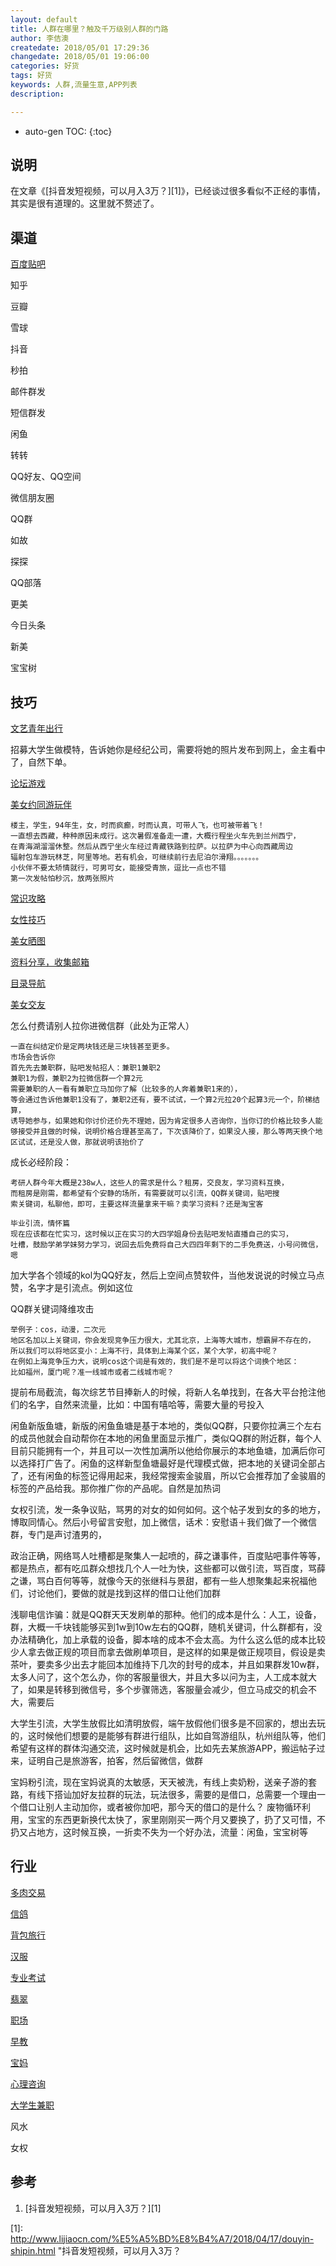 ```yaml
---
layout: default
title: 人群在哪里？触及千万级别人群的门路
author: 李佶澳
createdate: 2018/05/01 17:29:36
changedate: 2018/05/01 19:06:00
categories: 好货
tags: 好货
keywords: 人群,流量生意,APP列表
description: 

---
```


* auto-gen TOC:
{:toc}

## 说明

在文章《[抖音发短视频，可以月入3万？][1]》，已经谈过很多看似不正经的事情，其实是很有道理的。这里就不赘述了。


## 渠道

[百度贴吧](https://tieba.baidu.com)

知乎

豆瓣

雪球

抖音

秒拍

邮件群发

短信群发

闲鱼

转转

QQ好友、QQ空间

微信朋友圈

QQ群

如故

探探

QQ部落

更美

今日头条

新美

宝宝树

## 技巧


[文艺青年出行](http://tieba.baidu.com/p/3410304405?share=9105&fr=share&see_lz=0&sfc=copy&client_type=2&client_version=9.4.0.2&st=1523835362&unique=3135DE2AC65E9D09748D2ADF9984ADC5)


招募大学生做模特，告诉她你是经纪公司，需要将她的照片发布到网上，金主看中了，自然下单。

[论坛游戏](http://tieba.baidu.com/p/4627087268?share=9105&fr=share&see_lz=0&sfc=copy&client_type=2&client_version=9.4.0.2&st=1523835047&unique=841A2E571F3B02E1444AE4F49092C699)

[美女约同游玩伴](http://tieba.baidu.com/p/5087582277?share=9105&fr=share&see_lz=0&sfc=copy&client_type=2&client_version=9.4.0.2&st=1523834933&unique=E293373541D981CE38F07A00665C7ED9)

	楼主，学生，94年生，女，时而疯癫，时而认真，可带人飞，也可被带着飞！
	一直想去西藏，种种原因未成行。这次暑假准备走一遭，大概行程坐火车先到兰州西宁，
	在青海湖溜溜休整。然后从西宁坐火车经过青藏铁路到拉萨。以拉萨为中心向西藏周边
	辐射包车游玩林芝，阿里等地。若有机会，可继续前行去尼泊尔滑翔。。。。。。。
	小伙伴不要太矫情就行，可男可女，能接受青旅，逗比一点也不错
	第一次发帖怕秒沉，放两张照片

[常识攻略](http://tieba.baidu.com/p/2711626132?share=9105&fr=share&see_lz=0&sfc=copy&client_type=2&client_version=9.4.0.2&st=1523834853&unique=D43450BBE56759AAA237700A5E301427)

[女性技巧](https://tieba.baidu.com/p/5448478172?share=9105&fr=share&see_lz=0&sfc=copy&client_type=2&client_version=9.4.0.2&st=1523834635&unique=C28C582AE2DCD10A1DC960321B19B011&red_tag=3143925178)

[美女晒图](https://tieba.baidu.com/p/5563071120?share=9105&fr=share&see_lz=0&sfc=copy&client_type=2&client_version=9.4.0.2&st=1523834597&unique=4BA11CA7D0B6013A1DB196714139A169&red_tag=3224715426)

[资料分享，收集邮箱](http://tieba.baidu.com/p/3716994005?share=9105&fr=share&see_lz=0&sfc=copy&client_type=2&client_version=9.4.0.2&st=1523834129&unique=D24B005AFED8556935E0B2B4A1FCB1A9)

[目录导航](http://tieba.baidu.com/f/fdir?fd=%D6%D0%D0%A1%D1%A7&sd=%B9%E3%B6%AB%D6%D0%D0%A1%D1%A7)

[美女交友](http://tieba.baidu.com/p/5612235125?share=9105&fr=share&see_lz=0&sfc=copy&client_type=2&client_version=9.4.0.2&st=1523833355&unique=AA11AABE0B28A6C8F771050DF2D9DE3E)

怎么付费请别人拉你进微信群（此处为正常人）

	一直在纠结定价是定两块钱还是三块钱甚至更多。
	市场会告诉你
	首先先去兼职群，贴吧发帖招人：兼职1兼职2
	兼职1为假，兼职2为拉微信群一个算2元
	需要兼职的人一看有兼职立马加你了解（比较多的人奔着兼职1来的），
	等会通过告诉他兼职1没有了，兼职2还有，要不试试，一个算2元拉20个起算3元一个，阶梯结算，
	诱导她参与，如果她和你讨价还价先不理她，因为肯定很多人咨询你，当你订的价格比较多人能
	够接受并且做的时候，说明价格合理甚至高了，下次该降价了，如果没人接，那么等两天换个地
	区试试，还是没人做，那就说明该抬价了

成长必经阶段：

	考研人群今年大概是238w人，这些人的需求是什么？租房，交良友，学习资料互换，
	而租房是刚需，都希望有个安静的场所，有需要就可以引流，QQ群关键词，贴吧搜
	索关键词，私聊他，即可，主要这样流量拿来干嘛？卖学习资料？还是淘宝客

	毕业引流，情怀篇
	现在应该都在忙实习，这时候以正在实习的大四学姐身份去贴吧发帖直播自己的实习，
	吐槽，鼓励学弟学妹努力学习，说回去后免费将自己大四四年剩下的二手免费送，小号问微信，嗯

加大学各个领域的kol为QQ好友，然后上空间点赞软件，当他发说说的时候立马点赞，名字才是引流点。例如这位


QQ群关键词降维攻击

	举例子：cos，动漫，二次元
	地区名加以上关键词，你会发现竞争压力很大，尤其北京，上海等大城市，想霸屏不存在的，
	所以我们可以将地区变小：上海不行，具体到上海某个区，某个大学，初高中呢？
	在例如上海竞争压力大，说明cos这个词是有效的，我们是不是可以将这个词换个地区：
	比如福州，厦门呢？准一线城市或者二线城市呢？

提前布局截流，每次综艺节目捧新人的时候，将新人名单找到，在各大平台抢注他们的名字，自然来流量，比如：中国有嘻哈等，需要大量的号投入

闲鱼新版鱼塘，新版的闲鱼鱼塘是基于本地的，类似QQ群，只要你拉满三个左右的成员他就会自动帮你在本地的闲鱼里面显示推广，类似QQ群的附近群，每个人目前只能拥有一个，并且可以一次性加满所以他给你展示的本地鱼塘，加满后你可以选择打广告了。闲鱼的这样新型鱼塘最好是代理模式做，把本地的关键词全部占了，还有闲鱼的标签记得用起来，我经常搜索金骏眉，所以它会推荐加了金骏眉的标签的产品给我。那你推广你的产品呢。自然是加热词

女权引流，发一条争议贴，骂男的对女的如何如何。这个帖子发到女的多的地方，博取同情心。然后小号留言安慰，加上微信，话术：安慰语＋我们做了一个微信群，专门是声讨渣男的，

政治正确，网络骂人吐槽都是聚集人一起喷的，薛之谦事件，百度贴吧事件等等，都是热点，都有吃瓜群众想找几个人一吐为快，这些都可以做引流，骂百度，骂薛之谦，骂白百何等等，就像今天的张继科与景甜，都有一些人想聚集起来祝福他们，讨论他们，要做的就是找到这样的借口让他们加群

浅聊电信诈骗：就是QQ群天天发刷单的那种。他们的成本是什么：人工，设备，群，大概一千块钱能够买到1w到10w左右的QQ群，随机关键词，什么群都有，没办法精确化，加上承载的设备，脚本啥的成本不会太高。为什么这么低的成本比较少人拿去做正规的项目而拿去做刷单项目，是这样的如果是做正规项目，假设是卖茶叶，要卖多少出去才能回本加维持下几次的封号的成本，并且如果群发10w群，太多人问了，这个怎么办，你的客服量很大，并且大多以问为主，人工成本就大了，如果是转移到微信号，多个步骤筛选，客服量会减少，但立马成交的机会不大，需要后

大学生引流，大学生放假比如清明放假，端午放假他们很多是不回家的，想出去玩的，这时候他们想要的是能够有群进行组队，比如自驾游组队，杭州组队等，他们希望有这样的群体沟通交流，这时候就是机会，比如先去某旅游APP，搬运帖子过来，证明自己是旅游客，拍客，然后留微信，做群

宝妈粉引流，现在宝妈说真的太敏感，天天被洗，有线上卖奶粉，送亲子游的套路，有线下搭讪加好友拉群的玩法，玩法很多，需要的是借口，总需要一个理由一个借口让别人主动加你，或者被你加吧，那今天的借口的是什么？
废物循环利用，宝宝的东西更新换代太快了，家里刚刚买一两个月又要换了，扔了又可惜，不扔又占地方，这时候互换，一折卖不失为一个好办法，流量：闲鱼，宝宝树等



## 行业

[多肉交易](https://tieba.baidu.com/p/5636743116?share=9105&fr=share&see_lz=0&sfc=copy&client_type=2&client_version=9.4.0.2&st=1523833627&unique=9A1090D0AC480962C9EAD52BB03AB5D2&red_tag=3402294812)

[信鸽](http://tieba.baidu.com/p/2827758048?share=9105&fr=share&see_lz=0&sfc=copy&client_type=2&client_version=9.4.0.2&st=1523833959&unique=930D97706F417B740C9056A34447902B)

[背包旅行](http://tieba.baidu.com/p/3410304405?share=9105&fr=share&see_lz=0&sfc=copy&client_type=2&client_version=9.4.0.2&st=1523835362&unique=3135DE2AC65E9D09748D2ADF9984ADC5)

[汉服](https://tieba.baidu.com/p/5563071120?share=9105&fr=share&see_lz=0&sfc=copy&client_type=2&client_version=9.4.0.2&st=1523834597&unique=4BA11CA7D0B6013A1DB196714139A169&red_tag=3224715426)

[专业考试](http://tieba.baidu.com/p/3716994005?share=9105&fr=share&see_lz=0&sfc=copy&client_type=2&client_version=9.4.0.2&st=1523834129&unique=D24B005AFED8556935E0B2B4A1FCB1A9)

[翡翠](https://tieba.baidu.com/p/5627960901?share=9105&fr=share&see_lz=0&sfc=copy&client_type=2&client_version=9.4.0.2&st=1523833213&unique=B464AD3D39E2D469F5659F64C1D6ACA7&red_tag=0003773743)

[职场](http://tieba.baidu.com/p/5145622466?share=9105&fr=share&see_lz=0&sfc=copy&client_type=2&client_version=9.4.0.2&st=1523832956&unique=7BF62701F85C14E12B8F20D0F663CD43)

[早教](http://tieba.baidu.com/p/4788706282?share=9105&fr=share&see_lz=0&sfc=copy&client_type=2&client_version=9.4.0.2&st=1523832877&unique=93F6ED40205248EDFE83AD4368476548)

[宝妈](http://tieba.baidu.com/p/3814086038?share=9105&fr=share&see_lz=0&sfc=copy&client_type=2&client_version=9.4.0.2&st=1523832500&unique=4D2D48836717C4FCD58DAE1B1A34C010)

[心理咨询](https://tieba.baidu.com/p/4710823550?share=9105&fr=share&see_lz=0&sfc=copy&client_type=2&client_version=9.4.0.2&st=1523829648&unique=3CB0E4A265283C2C21E26B502F6BDA4B&red_tag=0230137244)

[大学生兼职](http://tieba.baidu.com/p/5646196050?share=9105&fr=share&see_lz=0&sfc=copy&client_type=2&client_version=9.4.0.2&st=1523819227&unique=D833256593241A1370F8BD2313C52760&red_tag=d0426306153)

风水

女权

## 参考

1. [抖音发短视频，可以月入3万？][1]

[1]: http://www.lijiaocn.com/%E5%A5%BD%E8%B4%A7/2018/04/17/douyin-shipin.html   "抖音发短视频，可以月入3万？
